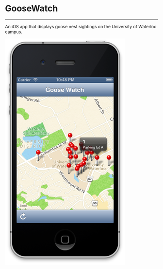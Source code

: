 # GooseWatch

***

An iOS app that displays goose nest sightings on the University of Waterloo campus.

![Screenshot](img/screenshot.png)
